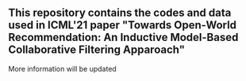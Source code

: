 ## This repository contains the codes and data used in ICML'21 paper "Towards Open-World Recommendation: An Inductive Model-Based Collaborative Filtering Apparoach"

More information will be updated

